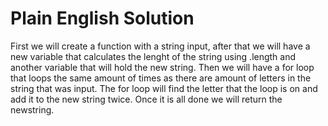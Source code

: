 # Plain English Solution
First we will create a function with a string input, after that we will have a new variable that calculates the lenght of the string using .length and another variable that will hold the new string. Then we will have a for loop that loops the same amount of times as there are amount of letters in the string that was input. The for loop will find the letter that the loop is on and add it to the new string twice. Once it is all done we will return the newstring.